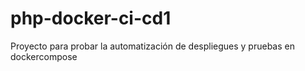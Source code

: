 # php-docker-ci-cd1
Proyecto para probar la automatización de despliegues y pruebas en dockercompose
